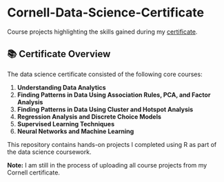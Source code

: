# Cornell-Data-Science-Certificate
Course projects highlighting the skills gained during my [certificate](https://ecornell.cornell.edu/certificates/data-science-analytics/data-science/).

## 📚 Certificate Overview

The data science certificate consisted of the following core courses:

1. **Understanding Data Analytics**
2. **Finding Patterns in Data Using Association Rules, PCA, and Factor Analysis**
3. **Finding Patterns in Data Using Cluster and Hotspot Analysis**
4. **Regression Analysis and Discrete Choice Models**
5. **Supervised Learning Techniques**
6. **Neural Networks and Machine Learning**

This repository contains hands-on projects I completed using R as part of the data science coursework.

**Note:** I am still in the process of uploading all course projects from my Cornell certificate. 
